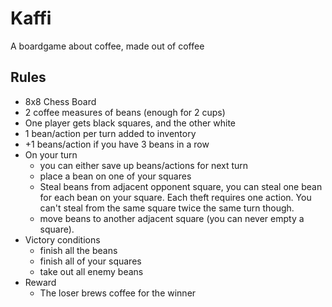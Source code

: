 # Kaffi
A boardgame about coffee, made out of coffee

## Rules
- 8x8 Chess Board
- 2 coffee measures of beans (enough for 2 cups)
- One player gets black squares, and the other white
- 1 bean/action per turn added to inventory
- +1 beans/action if you have 3 beans in a row
- On your turn
	- you can either save up beans/actions for next turn
	- place a bean on one of your squares
	- Steal beans from adjacent opponent square, you can steal one bean for each bean on your square. Each theft requires one action. You can't steal from the same square twice the same turn though.
	- move beans to another adjacent square (you can never empty a square).
- Victory conditions
	- finish all the beans
	- finish all of your squares
	- take out all enemy beans
- Reward
	- The loser brews coffee for the winner

